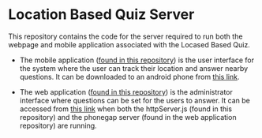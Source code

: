 # Location Based Quiz Server

This repository contains the code for the server required to run both the webpage and mobile application associated with the Locased Based Quiz. 

* The mobile application ([found in this repository](https://github.com/nikscrits/quiz)) is the user interface for the system where the user can track their location and answer nearby questions. It can be downloaded to an android phone from [this link](https://build.phonegap.com/apps/3152351/builds).

* The web application ([found in this repository](https://github.com/nikscrits/questions)) is the administrator interface where questions can be set for the users to answer. It can be accessed from [this link](https://http://developer.cege.ucl.ac.uk:31288/) when both the httpServer.js (found in this repository) and the phonegap server (found in the web application repository) are running.
